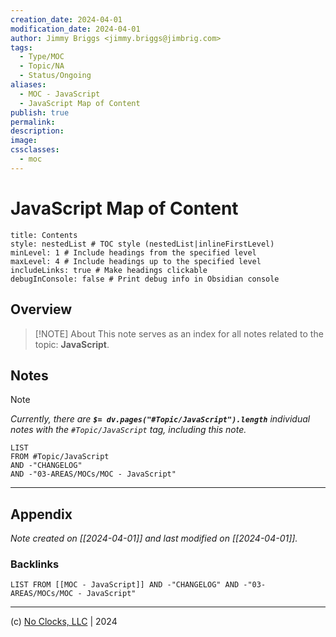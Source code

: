 ```yaml
---
creation_date: 2024-04-01
modification_date: 2024-04-01
author: Jimmy Briggs <jimmy.briggs@jimbrig.com>
tags:
  - Type/MOC
  - Topic/NA
  - Status/Ongoing
aliases:
  - MOC - JavaScript
  - JavaScript Map of Content
publish: true
permalink:
description:
image:
cssclasses:
  - moc
---
```


# JavaScript Map of Content

```table-of-contents
title: Contents 
style: nestedList # TOC style (nestedList|inlineFirstLevel)
minLevel: 1 # Include headings from the specified level
maxLevel: 4 # Include headings up to the specified level
includeLinks: true # Make headings clickable
debugInConsole: false # Print debug info in Obsidian console
```

## Overview

> [!NOTE] About
> This note serves as an index for all notes related to the topic: **JavaScript**.

## Notes

> [!NOTE]
> *Currently, there are **`$= dv.pages("#Topic/JavaScript").length`**  individual notes with the `#Topic/JavaScript` tag, including this note.*

```dataview
LIST
FROM #Topic/JavaScript
AND -"CHANGELOG"
AND -"03-AREAS/MOCs/MOC - JavaScript"
```

***

## Appendix

*Note created on [[2024-04-01]] and last modified on [[2024-04-01]].*

### Backlinks

```dataview
LIST FROM [[MOC - JavaScript]] AND -"CHANGELOG" AND -"03-AREAS/MOCs/MOC - JavaScript"
```

***

(c) [No Clocks, LLC](https://github.com/noclocks) | 2024